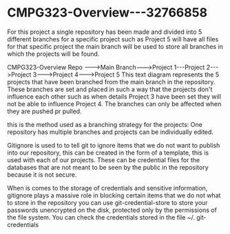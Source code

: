 # CMPG323-Overview---32766858


For this project a single repository has been made and divided into 5 different branches for a specific project such as Project 5 will have all files for that specific project the main branch will be used to store all branches in which the projects will be found.

CMPG323-Overview Repo --->Main Branch--->Project 1---Project 2--->Project 3--->Project 4--->Project 5
This text diagram represents the 5 projects that have been branched from the main branch in the repository. These branches are set and placed in such a way that the projects don't influence each other such as when details Project 3 have been set they will not be able to influence Project 4. The branches can only be affected when they are pushed pr pulled.


this is the method used as a branching strategy for the projects:
One repository has multiple branches and projects can be individually edited. 

Gitignore is used to to tell git to ignore items that we do not want to publish into our repository, this can be created in the form of a template, this is used with each of our projects. These can be credential files for the databases that are not meant to be seen by the public in the repository because it is not secure. 

When is comes to the storage of credentials and sensitive information, gitignore plays a massive role in blocking certain items that we do not what to store in the repository you can use git-credential-store to store your passwords unencrypted on the disk, protected only by the permissions of the file system. You can check the credentials stored in the file ~/. git-credentials
